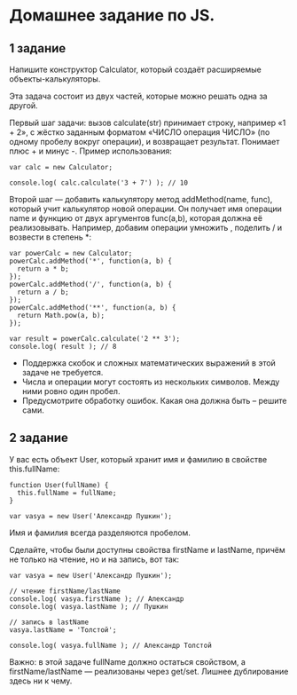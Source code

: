 # Домашнее задание по JS.

## 1 задание

Напишите конструктор Calculator, который создаёт расширяемые объекты-калькуляторы.

Эта задача состоит из двух частей, которые можно решать одна за другой.

Первый шаг задачи: вызов calculate(str) принимает строку, например «1 + 2», с жёстко заданным форматом «ЧИСЛО операция ЧИСЛО» (по одному пробелу вокруг операции), и возвращает результат. Понимает плюс + и минус -. Пример использования:

```
var calc = new Calculator;

console.log( calc.calculate('3 + 7') ); // 10
```

Второй шаг — добавить калькулятору метод addMethod(name, func), который учит калькулятор новой операции. Он получает имя операции name и функцию от двух аргументов func(a,b), которая должна её реализовывать. Например, добавим операции умножить , поделить / и возвести в степень *:

```
var powerCalc = new Calculator;
powerCalc.addMethod('*', function(a, b) {
  return a * b;
});
powerCalc.addMethod('/', function(a, b) {
  return a / b;
});
powerCalc.addMethod('**', function(a, b) {
  return Math.pow(a, b);
});

var result = powerCalc.calculate('2 ** 3');
console.log( result ); // 8
```

* Поддержка скобок и сложных математических выражений в этой задаче не требуется.
* Числа и операции могут состоять из нескольких символов. Между ними ровно один пробел.
* Предусмотрите обработку ошибок. Какая она должна быть – решите сами.


## 2 задание

У вас есть объект User, который хранит имя и фамилию в свойстве this.fullName:

```
function User(fullName) {
  this.fullName = fullName;
}

var vasya = new User('Александр Пушкин');
```

Имя и фамилия всегда разделяются пробелом.

Сделайте, чтобы были доступны свойства firstName и lastName, причём не только на чтение, но и на запись, вот так:

```
var vasya = new User('Александр Пушкин');

// чтение firstName/lastName
console.log( vasya.firstName ); // Александр
console.log( vasya.lastName ); // Пушкин

// запись в lastName
vasya.lastName = 'Толстой';

console.log( vasya.fullName ); // Александр Толстой
```

Важно: в этой задаче fullName должно остаться свойством, а firstName/lastName — реализованы через get/set. Лишнее дублирование здесь ни к чему.